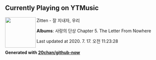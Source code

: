 ## Currently Playing on YTMusic

[<img align="left" width="100" src="https://lh3.googleusercontent.com/w4eJMPRASjXtrIg_tPmn2z_SkKd-Z2KlAojst-xgOcOjI5qzkaDTBlt9ZpmuyngY-L3NDYZLszz9ViX4">](https://music.youtube.com/channel/UC2xBk-gFSmnO__ZtHrXFEmg)

Zitten - 잘 지내자, 우리

**Albums**: 사랑의 단상 Chapter 5. The Letter From Nowhere

Last updated at 2020. 7. 17. 오전 11:23:28

#### Generated with [20chan/github-now](https://github.com/20chan/github-now)


<!--
**20chan/20chan** is a ✨ _special_ ✨ repository because its `README.md` (this file) appears on your GitHub profile.

Here are some ideas to get you started:

- 🔭 I’m currently working on ...
- 🌱 I’m currently learning ...
- 👯 I’m looking to collaborate on ...
- 🤔 I’m looking for help with ...
- 💬 Ask me about ...
- 📫 How to reach me: ...
- 😄 Pronouns: ...
- ⚡ Fun fact: ...
-->
